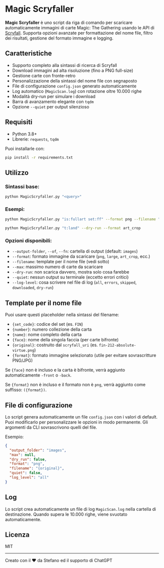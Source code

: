 # Magic Scryfaller

**Magic Scryfaller** è uno script da riga di comando per scaricare automaticamente immagini di carte Magic: The Gathering usando le API di [Scryfall](https://scryfall.com/). Supporta opzioni avanzate per formattazione del nome file, filtro dei risultati, gestione del formato immagine e logging.

## Caratteristiche

* Supporto completo alla sintassi di ricerca di Scryfall
* Download immagini ad alta risoluzione (fino a PNG full-size)
* Gestione carte con fronte-retro
* Personalizzazione della sintassi del nome file con segnaposto
* File di configurazione `config.json` generato automaticamente
* Log automatico (`MagicScan.log`) con rotazione oltre 10.000 righe
* Modalità dry-run per simulare i download
* Barra di avanzamento elegante con `tqdm`
* Opzione `--quiet` per output silenzioso

## Requisiti

* Python 3.8+
* Librerie: `requests`, `tqdm`

Puoi installarle con:

```bash
pip install -r requirements.txt
```

## Utilizzo

### Sintassi base:

```bash
python MagicScryfaller.py "<query>"
```

### Esempi:

```bash
python MagicScryfaller.py "is:fullart set:ff" --format png --filename "{set_code}-{number}. {name}" --max 50

python MagicScryfaller.py "t:land" --dry-run --format art_crop
```

### Opzioni disponibili:

* `--output-folder`, `--of`, `--fn`: cartella di output (default: `images`)
* `--format`: formato immagine da scaricare (`png`, `large`, `art_crop`, ecc.)
* `--filename`: template per il nome file (vedi sotto)
* `--max`: massimo numero di carte da scaricare
* `--dry-run`: non scarica davvero, mostra solo cosa farebbe
* `--quiet`: nessun output su terminale (eccetto errori critici)
* `--log-level`: cosa scrivere nel file di log (`all`, `errors`, `skipped`, `downloaded`, `dry-run`)

## Template per il nome file

Puoi usare questi placeholder nella sintassi del filename:

* `{set_code}`: codice del set (es. `FIN`)
* `{number}`: numero collezione della carta
* `{name}`: nome completo della carta
* `{face}`: nome della singola faccia (per carte bifronte)
* `{original}`: costruito dal `scryfall_uri` (es. `fin-212-absolute-virtue.png`)
* `{format}`: formato immagine selezionato (utile per evitare sovrascritture PNG/JPG)

Se `{face}` non è incluso e la carta è bifronte, verrà aggiunto automaticamente `-front` o `-back`.

Se `{format}` non è incluso e il formato non è `png`, verrà aggiunto come suffisso: `({format})`.

## File di configurazione

Lo script genera automaticamente un file `config.json` con i valori di default. Puoi modificarlo per personalizzare le opzioni in modo permanente. Gli argomenti da CLI sovrascrivono quelli del file.

Esempio:

```json
{
  "output_folder": "images",
  "max": null,
  "dry_run": false,
  "format": "png",
  "filename": "{original}",
  "quiet": false,
  "log_level": "all"
}
```

## Log

Lo script crea automaticamente un file di log `MagicScan.log` nella cartella di destinazione. Quando supera le 10.000 righe, viene svuotato automaticamente.

## Licenza

MIT

---

Creato con il ❤️ da Stefano ed il supporto di ChatGPT
